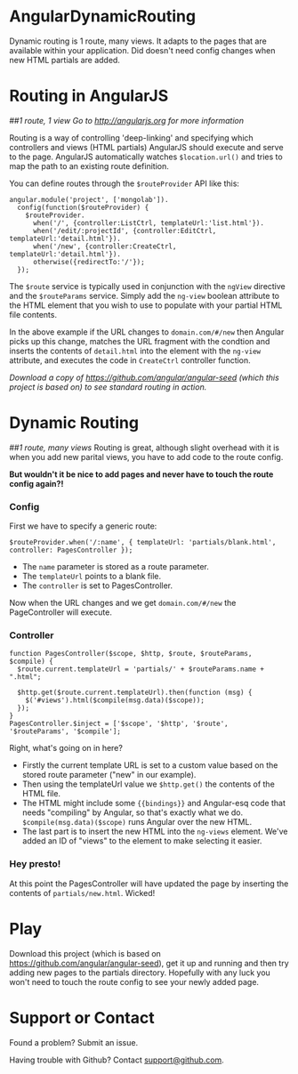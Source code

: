 AngularDynamicRouting
=====================
Dynamic routing is 1 route, many views. It adapts to the pages that are available within your application. Did doesn't need config changes when new HTML partials are added.

# Routing in AngularJS
##*1 route, 1 view*
*Go to http://angularjs.org for more information*

Routing is a way of controlling 'deep-linking' and specifying which controllers and views (HTML partials) AngularJS should execute and serve to the page. AngularJS automatically watches `$location.url()` and tries to map the path to an existing route definition.

You can define routes through the `$routeProvider` API like this:

    angular.module('project', ['mongolab']).
      config(function($routeProvider) {
        $routeProvider.
          when('/', {controller:ListCtrl, templateUrl:'list.html'}).
          when('/edit/:projectId', {controller:EditCtrl, templateUrl:'detail.html'}).
          when('/new', {controller:CreateCtrl, templateUrl:'detail.html'}).
          otherwise({redirectTo:'/'});
      });

The `$route` service is typically used in conjunction with the `ngView` directive and the `$routeParams` service. Simply add the `ng-view` boolean attribute to the HTML element that you wish to use to populate with your partial HTML file contents.

In the above example if the URL changes to `domain.com/#/new` then Angular picks up this change, matches the URL fragment with the condtion and inserts the contents of `detail.html` into the element with the `ng-view` attribute, and executes the code in `CreateCtrl` controller function.

*Download a copy of https://github.com/angular/angular-seed (which this project is based on) to see standard routing in action.*

# Dynamic Routing
##*1 route, many views*
Routing is great, although slight overhead with it is when you add new parital views, you have to add code to the route config. 

**But wouldn't it be nice to add pages and never have to touch the route config again?!**

### Config
First we have to specify a generic route:

    $routeProvider.when('/:name', { templateUrl: 'partials/blank.html', controller: PagesController });
    
- The `name` parameter is stored as a route parameter.
- The `templateUrl` points to a blank file.
- The `controller` is set to PagesController.

Now when the URL changes and we get `domain.com/#/new` the PageController will execute.

### Controller
    function PagesController($scope, $http, $route, $routeParams, $compile) {
      $route.current.templateUrl = 'partials/' + $routeParams.name + ".html";
    
      $http.get($route.current.templateUrl).then(function (msg) {
        $('#views').html($compile(msg.data)($scope));
      });
    }
    PagesController.$inject = ['$scope', '$http', '$route', '$routeParams', '$compile'];

Right, what's going on in here?
- Firstly the current template URL is set to a custom value based on the stored route parameter ("new" in our example).
- Then using the templateUrl value we `$http.get()` the contents of the HTML file.
- The HTML might include some `{{bindings}}` and Angular-esq code that needs "compiling" by Angular, so that's exactly what we do. `$compile(msg.data)($scope)` runs Angular over the new HTML.
- The last part is to insert the new HTML into the `ng-views` element. We've added an ID of "views" to the element to make selecting it easier.

### Hey presto!
At this point the PagesController will have updated the page by inserting the contents of `partials/new.html`. Wicked!

# Play
Download this project (which is based on https://github.com/angular/angular-seed), get it up and running and then try adding new pages to the partials directory. Hopefully with any luck you won't need to touch the route config to see your newly added page.

# Support or Contact
Found a problem? Submit an issue.

Having trouble with Github? Contact support@github.com.